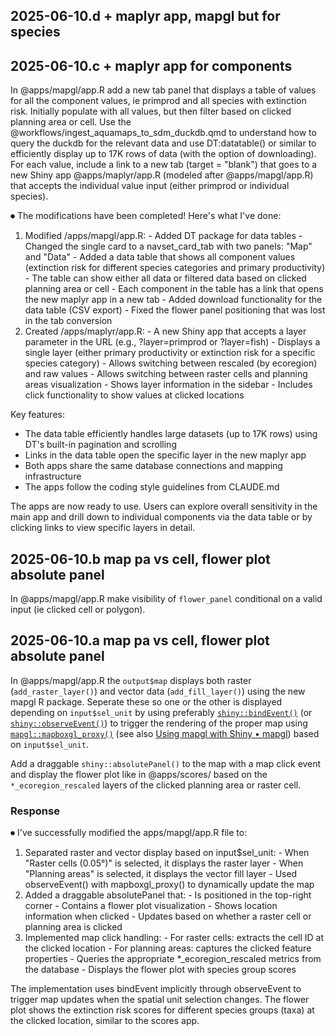 ## 2025-06-10.d + maplyr app, mapgl but for species



## 2025-06-10.c + maplyr app for components

In @apps/mapgl/app.R add a new tab panel that displays a table of values for all
the component values, ie primprod and all species with extinction risk. Initially
populate with all values, but then filter based on clicked planning area or cell.
Use the @workflows/ingest_aquamaps_to_sdm_duckdb.qmd to understand how to 
query the duckdb for the relevant data and use DT:datatable() or similar to 
efficiently display up to 17K rows of data (with the option of downloading).
For each value, include a link to a new tab (target = "blank") that goes to
a new Shiny app @apps/maplyr/app.R (modeled after @apps/mapgl/app.R) that accepts the
individual value input (either primprod or individual species).

⏺ The modifications have been completed! Here's what I've done:

  1. Modified /apps/mapgl/app.R:
    - Added DT package for data tables
    - Changed the single card to a navset_card_tab with two panels: "Map" and "Data"
    - Added a data table that shows all component values (extinction risk for different species categories and primary productivity)
    - The table can show either all data or filtered data based on clicked planning area or cell
    - Each component in the table has a link that opens the new maplyr app in a new tab
    - Added download functionality for the data table (CSV export)
    - Fixed the flower panel positioning that was lost in the tab conversion
  2. Created /apps/maplyr/app.R:
    - A new Shiny app that accepts a layer parameter in the URL (e.g., ?layer=primprod or ?layer=fish)
    - Displays a single layer (either primary productivity or extinction risk for a specific species category)
    - Allows switching between rescaled (by ecoregion) and raw values
    - Allows switching between raster cells and planning areas visualization
    - Shows layer information in the sidebar
    - Includes click functionality to show values at clicked locations

  Key features:
  - The data table efficiently handles large datasets (up to 17K rows) using DT's built-in pagination and scrolling
  - Links in the data table open the specific layer in the new maplyr app
  - Both apps share the same database connections and mapping infrastructure
  - The apps follow the coding style guidelines from CLAUDE.md

  The apps are now ready to use. Users can explore overall sensitivity in the main app and drill down to individual components via the data table or by clicking links to view
   specific layers in detail.
   
## 2025-06-10.b map pa vs cell, flower plot absolute panel

In @apps/mapgl/app.R make visibility of `flower_panel` conditional on a valid
input (ie clicked cell or polygon).

## 2025-06-10.a map pa vs cell, flower plot absolute panel

In @apps/mapgl/app.R the `output$map` displays both raster (`add_raster_layer()`)
and vector data (`add_fill_layer()`) using the new mapgl R package. Seperate
these so one or the other is displayed depending on `input$sel_unit` by
using preferably 
[`shiny::bindEvent()`](https://shiny.posit.co/r/reference/shiny/latest/bindevent.html)
(or [`shiny::observeEvent()`](https://shiny.posit.co/r/reference/shiny/latest/observeEvent.html))
to trigger the rendering of the proper map using
[`mapgl::mapboxgl_proxy()`](https://walker-data.com/mapgl/reference/mapboxgl_proxy.html)
(see also [Using mapgl with Shiny • mapgl](https://walker-data.com/mapgl/articles/shiny.html)) based on `input$sel_unit`.

Add a draggable `shiny::absolutePanel()` to the map with a map click event and
display the flower plot like in @apps/scores/ based on the `*_ecoregion_rescaled`
layers of the clicked planning area or raster cell.

### Response

⏺ I've successfully modified the apps/mapgl/app.R file to:

  1. Separated raster and vector display based on input$sel_unit:
    - When "Raster cells (0.05°)" is selected, it displays the raster layer
    - When "Planning areas" is selected, it displays the vector fill layer
    - Used observeEvent() with mapboxgl_proxy() to dynamically update the map
  2. Added a draggable absolutePanel that:
    - Is positioned in the top-right corner
    - Contains a flower plot visualization
    - Shows location information when clicked
    - Updates based on whether a raster cell or planning area is clicked
  3. Implemented map click handling:
    - For raster cells: extracts the cell ID at the clicked location
    - For planning areas: captures the clicked feature properties
    - Queries the appropriate *_ecoregion_rescaled metrics from the database
    - Displays the flower plot with species group scores

  The implementation uses bindEvent implicitly through observeEvent to trigger map updates when the spatial unit selection changes. The flower plot shows the extinction risk
  scores for different species groups (taxa) at the clicked location, similar to the scores app.
